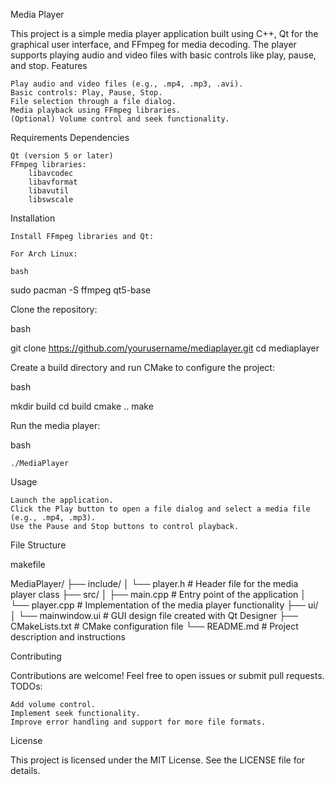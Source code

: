 Media Player

This project is a simple media player application built using C++, Qt for the graphical user interface, and FFmpeg for media decoding. The player supports playing audio and video files with basic controls like play, pause, and stop.
Features

    Play audio and video files (e.g., .mp4, .mp3, .avi).
    Basic controls: Play, Pause, Stop.
    File selection through a file dialog.
    Media playback using FFmpeg libraries.
    (Optional) Volume control and seek functionality.

Requirements
Dependencies

    Qt (version 5 or later)
    FFmpeg libraries:
        libavcodec
        libavformat
        libavutil
        libswscale

Installation

    Install FFmpeg libraries and Qt:

    For Arch Linux:

    bash

sudo pacman -S ffmpeg qt5-base

Clone the repository:

bash

git clone https://github.com/yourusername/mediaplayer.git
cd mediaplayer

Create a build directory and run CMake to configure the project:

bash

mkdir build
cd build
cmake ..
make

Run the media player:

bash

    ./MediaPlayer

Usage

    Launch the application.
    Click the Play button to open a file dialog and select a media file (e.g., .mp4, .mp3).
    Use the Pause and Stop buttons to control playback.

File Structure

makefile

MediaPlayer/
├── include/
│   └── player.h          # Header file for the media player class
├── src/
│   ├── main.cpp          # Entry point of the application
│   └── player.cpp        # Implementation of the media player functionality
├── ui/
│   └── mainwindow.ui     # GUI design file created with Qt Designer
├── CMakeLists.txt        # CMake configuration file
└── README.md             # Project description and instructions

Contributing

Contributions are welcome! Feel free to open issues or submit pull requests.
TODOs:

    Add volume control.
    Implement seek functionality.
    Improve error handling and support for more file formats.

License

This project is licensed under the MIT License. See the LICENSE file for details.